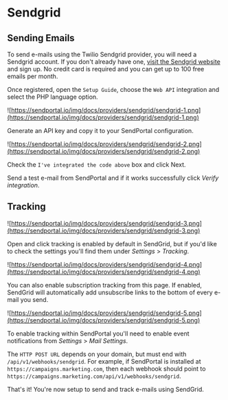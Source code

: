 # Sendgrid

## Sending Emails

To send e-mails using the Twilio Sendgrid provider, you will need a Sendgrid account. If you don't already have one, [visit the Sendgrid website](https://sendgrid.com/) and sign up. No credit card is required and you can get up to 100 free emails per month.

Once registered, open the `Setup Guide`, choose the `Web API` integration and select the PHP language option.

![https://sendportal.io/img/docs/providers/sendgrid/sendgrid-1.png](https://sendportal.io/img/docs/providers/sendgrid/sendgrid-1.png)

Generate an API key and copy it to your SendPortal configuration.

![https://sendportal.io/img/docs/providers/sendgrid/sendgrid-2.png](https://sendportal.io/img/docs/providers/sendgrid/sendgrid-2.png)

Check the `I've integrated the code above` box and click Next.

Send a test e-mail from SendPortal and if it works successfully click _Verify integration_.

## Tracking

![https://sendportal.io/img/docs/providers/sendgrid/sendgrid-3.png](https://sendportal.io/img/docs/providers/sendgrid/sendgrid-3.png)

Open and click tracking is enabled by default in SendGrid, but if you'd like to check the settings you'll find them under _Settings_ > _Tracking_.

![https://sendportal.io/img/docs/providers/sendgrid/sendgrid-4.png](https://sendportal.io/img/docs/providers/sendgrid/sendgrid-4.png)

You can also enable subscription tracking from this page. If enabled, SendGrid will automatically add unsubscribe links to the bottom of every e-mail you send.

![https://sendportal.io/img/docs/providers/sendgrid/sendgrid-5.png](https://sendportal.io/img/docs/providers/sendgrid/sendgrid-5.png)

To enable tracking within SendPortal you'll need to enable event notifications from _Settings_ > _Mail Settings_.

The `HTTP POST URL` depends on your domain, but must end with `/api/v1/webhooks/sendgrid`. For example, if SendPortal is installed at `https://campaigns.marketing.com`, then each webhook should point to `https://campaigns.marketing.com/api/v1/webhooks/sendgrid`.

That's it! You're now setup to send and track e-mails using SendGrid.
